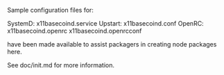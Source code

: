 Sample configuration files for:

SystemD: x11basecoind.service
Upstart: x11basecoind.conf
OpenRC:  x11basecoind.openrc
         x11basecoind.openrcconf

have been made available to assist packagers in creating node packages here.

See doc/init.md for more information.
